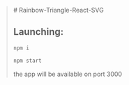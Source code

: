 

<blockquote>
# Rainbow-Triangle-React-SVG
<h2>Launching:</h2>

```bash
npm i
```

```bash
npm start
```

the app will be available on port 3000
</blockquote>
